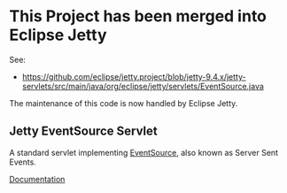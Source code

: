 # This Project has been merged into Eclipse Jetty

See:
 * https://github.com/eclipse/jetty.project/blob/jetty-9.4.x/jetty-servlets/src/main/java/org/eclipse/jetty/servlets/EventSource.java
 
The maintenance of this code is now handled by Eclipse Jetty.


## Jetty EventSource Servlet

A standard servlet implementing [EventSource](http://www.w3.org/TR/eventsource), also known as Server Sent Events.

[Documentation](https://github.com/jetty-project/jetty-eventsource-servlet/wiki)
